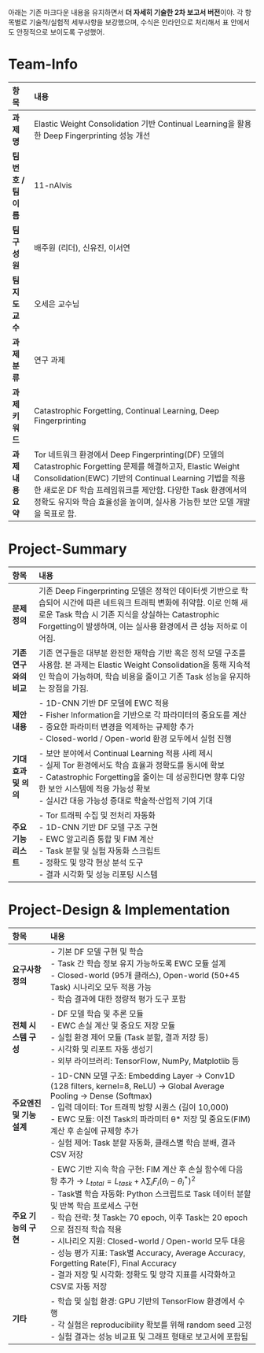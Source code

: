 아래는 기존 마크다운 내용을 유지하면서 **더 자세히 기술한 2차 보고서 버전**이야. 각 항목별로 기술적/실험적 세부사항을 보강했으며, 수식은 인라인으로 처리해서 표 안에서도 안정적으로 보이도록 구성했어.


# Team-Info

| 항목 | 내용 |
|:--|:--|
| **과제명** | Elastic Weight Consolidation 기반 Continual Learning을 활용한 Deep Fingerprinting 성능 개선 |
| **팀 번호 / 팀 이름** | 11-nAIvis |
| **팀 구성원** | 배주원 (리더), 신유진, 이서연 |
| **팀 지도교수** | 오세은 교수님 |
| **과제 분류** | 연구 과제 |
| **과제 키워드** | Catastrophic Forgetting, Continual Learning, Deep Fingerprinting |
| **과제 내용 요약** | Tor 네트워크 환경에서 Deep Fingerprinting(DF) 모델의 Catastrophic Forgetting 문제를 해결하고자, Elastic Weight Consolidation(EWC) 기반의 Continual Learning 기법을 적용한 새로운 DF 학습 프레임워크를 제안함. 다양한 Task 환경에서의 정확도 유지와 학습 효율성을 높이며, 실사용 가능한 보안 모델 개발을 목표로 함. |


# Project-Summary

| 항목 | 내용 |
|:--|:--|
| **문제 정의** | 기존 Deep Fingerprinting 모델은 정적인 데이터셋 기반으로 학습되어 시간에 따른 네트워크 트래픽 변화에 취약함. 이로 인해 새로운 Task 학습 시 기존 지식을 상실하는 Catastrophic Forgetting이 발생하며, 이는 실사용 환경에서 큰 성능 저하로 이어짐. |
| **기존 연구와의 비교** | 기존 연구들은 대부분 완전한 재학습 기반 혹은 정적 모델 구조를 사용함. 본 과제는 Elastic Weight Consolidation을 통해 지속적인 학습이 가능하며, 학습 비용을 줄이고 기존 Task 성능을 유지하는 장점을 가짐. |
| **제안 내용** | - 1D-CNN 기반 DF 모델에 EWC 적용<br>- Fisher Information을 기반으로 각 파라미터의 중요도를 계산<br>- 중요한 파라미터 변경을 억제하는 규제항 추가<br>- Closed-world / Open-world 환경 모두에서 실험 진행 |
| **기대효과 및 의의** | - 보안 분야에서 Continual Learning 적용 사례 제시<br>- 실제 Tor 환경에서도 학습 효율과 정확도를 동시에 확보<br>- Catastrophic Forgetting을 줄이는 데 성공한다면 향후 다양한 보안 시스템에 적용 가능성 확보<br>- 실시간 대응 가능성 증대로 학술적·산업적 기여 기대 |
| **주요 기능 리스트** | - Tor 트래픽 수집 및 전처리 자동화<br>- 1D-CNN 기반 DF 모델 구조 구현<br>- EWC 알고리즘 통합 및 FIM 계산<br>- Task 분할 및 실험 자동화 스크립트<br>- 정확도 및 망각 현상 분석 도구<br>- 결과 시각화 및 성능 리포팅 시스템 |


# Project-Design & Implementation

| 항목 | 내용 |
|:--|:--|
| **요구사항 정의** | - 기본 DF 모델 구현 및 학습<br>- Task 간 학습 정보 유지 가능하도록 EWC 모듈 설계<br>- Closed-world (95개 클래스), Open-world (50+45 Task) 시나리오 모두 적용 가능<br>- 학습 결과에 대한 정량적 평가 도구 포함 |
| **전체 시스템 구성** | - DF 모델 학습 및 추론 모듈<br>- EWC 손실 계산 및 중요도 저장 모듈<br>- 실험 환경 제어 모듈 (Task 분할, 결과 저장 등)<br>- 시각화 및 리포트 자동 생성기<br>- 외부 라이브러리: TensorFlow, NumPy, Matplotlib 등 |
| **주요엔진 및 기능 설계** | - 1D-CNN 모델 구조: Embedding Layer → Conv1D (128 filters, kernel=8, ReLU) → Global Average Pooling → Dense (Softmax)<br>- 입력 데이터: Tor 트래픽 방향 시퀀스 (길이 10,000)<br>- EWC 모듈: 이전 Task의 파라미터 θ* 저장 및 중요도(FIM) 계산 후 손실에 규제항 추가<br>- 실험 제어: Task 분할 자동화, 클래스별 학습 분배, 결과 CSV 저장 |
| **주요 기능의 구현** | - EWC 기반 지속 학습 구현: FIM 계산 후 손실 함수에 다음 항 추가 → $L_{total} = L_{task} + \lambda \sum_i F_i (\theta_i - \theta_i^*)^2$<br>- Task별 학습 자동화: Python 스크립트로 Task 데이터 분할 및 반복 학습 프로세스 구현<br>- 학습 전략: 첫 Task는 70 epoch, 이후 Task는 20 epoch으로 점진적 학습 적용<br>- 시나리오 지원: Closed-world / Open-world 모두 대응<br>- 성능 평가 지표: Task별 Accuracy, Average Accuracy, Forgetting Rate(F), Final Accuracy<br>- 결과 저장 및 시각화: 정확도 및 망각 지표를 시각화하고 CSV로 자동 저장 |
| **기타** | - 학습 및 실험 환경: GPU 기반의 TensorFlow 환경에서 수행<br>- 각 실험은 reproducibility 확보를 위해 random seed 고정<br>- 실험 결과는 성능 비교표 및 그래프 형태로 보고서에 포함됨 |
